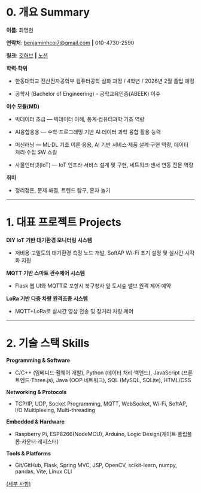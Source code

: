 # 0. 개요 Summary
**이름**: 최명현

**연락처**: benjaminhcoi7@gmail.com **|** 010-4730-2590

**링크**: [깃허브](https://github.com/bench010111) **|** [노션](https://www.notion.so/24cf1adf27d08038bd75ee7ad2146d0b?pvs=21)

**학력·학위**

- 한동대학교 전산전자공학부 컴퓨터공학 심화 과정 / 4학년 / 2026년 2월 졸업 예정

- 공학사 (Bachelor of Engineering) - 공학교육인증(ABEEK) 이수

**이수 모듈(MD)**

- 빅데이터 초급 — 빅데이터 이해, 통계·컴퓨터과학 기초 역량

- AI융합응용 — 수학·프로그래밍 기반 AI·데이터 과학 융합 활용 능력

- 머신러닝 — ML·DL 기초 이론·응용, AI 기반 서비스·제품 설계·구현 역량, 데이터 처리·수집 SW 스킬

- 사물인터넷(IoT) — IoT 인프라·서비스 설계 및 구현, 네트워크·센서 연동 전문 역량

**취미**

- 정리정돈, 문제 해결, 트렌드 탐구, 혼자 놀기

---

# 1. 대표 프로젝트 Projects

**DIY IoT 기반 대기환경 모니터링 시스템**

- 저비용·고밀도의 대기환경 측정 노드 개발, SoftAP Wi-Fi 초기 설정 및 실시간 시각화 지원

**MQTT 기반 스마트 관수제어 시스템**

- Flask 웹 UI와 MQTT로 포항시 북구청사 앞 도시숲 밸브 원격 제어·예약

**LoRa 기반 다중 차량 원격조종 시스템**

- MQTT+LoRa로 실시간 영상 전송 및 장거리 차량 제어

---

# 2. 기술 스택 Skills

**Programming & Software**

- C/C++ (임베디드·펌웨어 개발), Python (데이터 처리·백엔드), JavaScript (프론트엔드·Three.js), Java (OOP·네트워크), SQL (MySQL, SQLite), HTML/CSS

**Networking & Protocols**

- TCP/IP, UDP, Socket Programming, MQTT, WebSocket, Wi-Fi, SoftAP, I/O Multiplexing, Multi-threading

**Embedded & Hardware**

- Raspberry Pi, ESP8266(NodeMCU), Arduino, Logic Design(게이트·플립플롭·카운터·레지스터)

**Tools & Platforms**

- Git/GitHub, Flask, Spring MVC, JSP, OpenCV, scikit-learn, numpy, pandas, Vite, Linux CLI

[(세부 사항)](https://www.notion.so/24df1adf27d080a09850e974ecf24a18?pvs=21)

